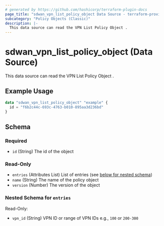 ```yaml
---
# generated by https://github.com/hashicorp/terraform-plugin-docs
page_title: "sdwan_vpn_list_policy_object Data Source - terraform-provider-sdwan"
subcategory: "Policy Objects (Classic)"
description: |-
  This data source can read the VPN List Policy Object .
---
```


# sdwan_vpn_list_policy_object (Data Source)

This data source can read the VPN List Policy Object .

## Example Usage

```terraform
data "sdwan_vpn_list_policy_object" "example" {
  id = "f6b2c44c-693c-4763-b010-895aa3d236bd"
}
```

<!-- schema generated by tfplugindocs -->
## Schema

### Required

- `id` (String) The id of the object

### Read-Only

- `entries` (Attributes List) List of entries (see [below for nested schema](#nestedatt--entries))
- `name` (String) The name of the policy object
- `version` (Number) The version of the object

<a id="nestedatt--entries"></a>
### Nested Schema for `entries`

Read-Only:

- `vpn_id` (String) VPN ID or range of VPN IDs e.g., `100` or `200-300`
